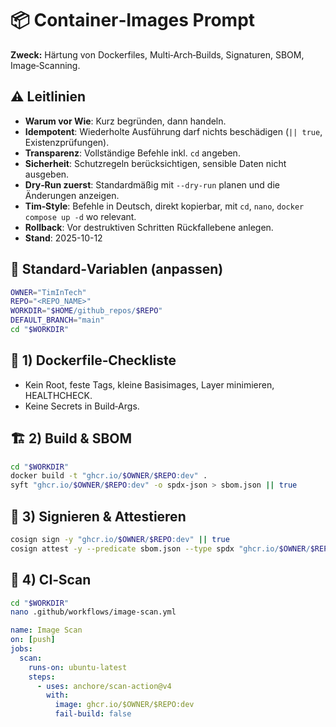 <!--
Standard-Header (TimInTech Prompt Pack)
- Warum vor Wie: Erst begründen, dann handeln.
- Default: --dry-run (nur planen), idempotent, mit Rollback-Hinweis.
- CleanResetVerweis: Siehe CLEAN_RESET_PROMPT.md für verlustfreie Verlaufskorrekturen.
- Vollständige Befehle mit `cd`, `nano`, `docker compose up -d`.
- Outputs: schreibe komplette Dateien bei Änderungen neu.
-->

# 📦 Container‑Images Prompt

**Zweck:**
Härtung von Dockerfiles, Multi‑Arch‑Builds, Signaturen, SBOM, Image‑Scanning.

## ⚠️ Leitlinien
- **Warum vor Wie**: Kurz begründen, dann handeln.
- **Idempotent**: Wiederholte Ausführung darf nichts beschädigen (`|| true`, Existenzprüfungen).
- **Transparenz**: Vollständige Befehle inkl. `cd` angeben.
- **Sicherheit**: Schutzregeln berücksichtigen, sensible Daten nicht ausgeben.
- **Dry‑Run zuerst**: Standardmäßig mit `--dry-run` planen und die Änderungen anzeigen.
- **Tim‑Style**: Befehle in Deutsch, direkt kopierbar, mit `cd`, `nano`, `docker compose up -d` wo relevant.
- **Rollback**: Vor destruktiven Schritten Rückfallebene anlegen.
- **Stand**: 2025-10-12

## 🔧 Standard‑Variablen (anpassen)
```bash
OWNER="TimInTech"
REPO="<REPO_NAME>"
WORKDIR="$HOME/github_repos/$REPO"
DEFAULT_BRANCH="main"
cd "$WORKDIR"
```

## 🧱 1) Dockerfile‑Checkliste
- Kein Root, feste Tags, kleine Basisimages, Layer minimieren, HEALTHCHECK.
- Keine Secrets in Build‑Args.

## 🏗️ 2) Build & SBOM
```bash
cd "$WORKDIR"
docker build -t "ghcr.io/$OWNER/$REPO:dev" .
syft "ghcr.io/$OWNER/$REPO:dev" -o spdx-json > sbom.json || true
```

## 🔏 3) Signieren & Attestieren
```bash
cosign sign -y "ghcr.io/$OWNER/$REPO:dev" || true
cosign attest -y --predicate sbom.json --type spdx "ghcr.io/$OWNER/$REPO:dev" || true
```

## 🧪 4) CI‑Scan
```bash
cd "$WORKDIR"
nano .github/workflows/image-scan.yml
```
```yaml
name: Image Scan
on: [push]
jobs:
  scan:
    runs-on: ubuntu-latest
    steps:
      - uses: anchore/scan-action@v4
        with:
          image: ghcr.io/$OWNER/$REPO:dev
          fail-build: false
```
